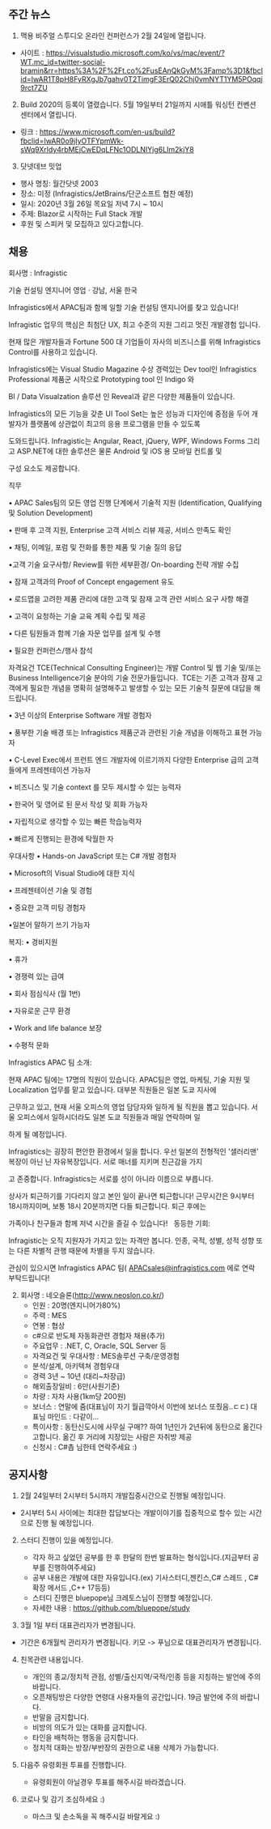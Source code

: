 ## 주간 뉴스 

1. 맥용 비주얼 스투디오 온라인 컨퍼런스가 2월 24일에 열립니다.
 - 사이트 : https://visualstudio.microsoft.com/ko/vs/mac/event/?WT.mc_id=twitter-social-bramin&rr=https%3A%2F%2Ft.co%2FusEAnQkGyM%3Famp%3D1&fbclid=IwAR1T8pH8FyRXgJb7gahv0T2TimgF3ErQ02Chj0vmNYT1YM5POqqj9rct7ZU

2. Build 2020의 등록이 열렸습니다. 5월 19일부터 21일까지 시애틀 워싱턴 컨벤션 센터에서 열립니다.
 - 링크 : https://www.microsoft.com/en-us/build?fbclid=IwAR0o9jIyOTFYpmWk-sWq9Xrldy4rbMEjCwEDqLFNc1ODLNIYjg6LIm2kjY8

3. 닷넷데브 밋업
  - 행사 명칭: 월간닷넷 2003
  - 장소: 미정 (Infragistics/JetBrains/단군소프트 협찬 예정)
  - 일시: 2020년 3월 26일 목요일 저녁 7시 ~ 10시
  - 주제: Blazor로 시작하는 Full Stack 개발 
  - 후원 및 스피커 및  모집하고 있다고합니다. 

 

## 채용
회사명 : Infragistic

기술 컨설팅 엔지니어 영업 · 강남, 서울 한국

Infragistics에서  APAC팀과 함께 일할 기술 컨설팅 엔지니어를 찾고 있습니다!

Infragistic 업무의 핵심은 최첨단 UX, 최고 수준의 지원 그리고 멋진 개발경험 입니다. 

현재 많은 개발자들과  Fortune 500 대 기업들이 자사의 비즈니스를 위해 Infragistics Control를 사용하고 있습니다.

Infragistics에는 Visual Studio Magazine 수상 경력있는  Dev tool인 Infragistics Professional 제품군 시작으로 Prototyping tool 인  Indigo 와 

BI / Data Visualzation 솔루션 인 Reveal과 같은 다양한 제품들이 있습니다.

Infragistics의 모든 기능을 갖춘 UI Tool Set는 높은 성능과  디자인에 중점을 두어 개발자가 플랫폼에 상관없이 최고의 응용 프로그램을 만들 수 있도록 

도와드립니다. Infragistic는 Angular, React, jQuery, WPF, Windows Forms 그리고 ASP.NET에 대한 솔루션은 물론 Android 및 iOS 용 모바일 컨트롤 및 

구성 요소도 제공합니다. 

직무 

• APAC Sales팀의 모든 영업 진행 단계에서 기술적 지원 (Identification, Qualifying 및 Solution Development)

• 판매 후 고객 지원, Enterprise 고객 서비스 리뷰 제공, 서비스 만족도 확인

• 채팅, 이메일, 포럼 및 전화를 통한 제품 및 기술 질의 응답

•고객 기술 요구사항/ Review를 위한 세부환경/ On-boarding 전략 개발 수집

• 잠재 고객과의 Proof of Concept engagement 유도

• 로드맵을 고려한 제품 관리에 대한 고객 및 잠재 고객 관련 서비스 요구 사항 해결

• 고객이 요청하는 기술 교육 계획 수립 및 제공

• 다른 팀원들과 함께 기술 자문 업무를 설계 및 수행

•  필요한 컨퍼런스/행사 참석  

자격요건
TCE(Technical Consulting Engineer)는 개발 Control 및 웹 기술 및/또는 Business Intelligence기술 분야의 기술 전문가들입니다.  TCE는 기존 고객과 
잠재 고객에게 필요한 개념을 명확히 설명해주고 발생할 수 있는 모든 기술적 질문에 대답을 해드립니다.

• 3년 이상의 Enterprise Software 개발 경험자

• 풍부한 기술 배경 또는 Infragistics 제품군과 관련된 기술 개념을 이해하고 표현 가능자

• C-Level Exec에서 프런트 엔드 개발자에 이르기까지 다양한 Enterprise 급의 고객들에게 프레젠테이션 가능자

• 비즈니스 및 기술 context 를 모두 제시할 수 있는 능력자

• 한국어 및 영어로 된 문서 작성 및 회화 가능자

• 자립적으로 생각할 수 있는 빠른 학습능력자

• 빠르게 진행되는 환경에 탁월한 자


우대사항
• Hands-on JavaScript 또는 C# 개발 경험자

• Microsoft의 Visual Studio에 대한 지식

• 프레젠테이션 기술 및 경험

• 중요한 고객 미팅  경험자

•일본어 말하기 쓰기 가능자


복지:
• 경비지원

• 휴가

• 경쟁력 있는 급여

• 회사 점심식사 (월 1번)

• 자유로운 근무 환경

• Work and life balance 보장

• 수평적 문화


Infragistics APAC 팀 소개:

현재 APAC 팀에는 17명의 직원이 있습니다. APAC팀은 영업, 마케팅, 기술 지원 및 Localization 업무를 맡고 있습니다. 대부분 직원들은 일본 도쿄 지사에 

근무하고 있고, 현재 서울 오피스의  영업 담당자와 일하게 될 직원을 뽑고 있습니다. 서울 오피스에서 일하시더라도 일본 도쿄 직원들과  매일 연락하며 일

하게 될 예정입니다.

Infragistics는 굉장히 편안한 환경에서 일을 합니다. 우선 일본의 전형적인 '샐러리맨' 복장이 아닌 닌 자유복장입니다. 서로 매너를 지키며 친근감을 가지

고 존중합니다. Infragistics는 서로를 성이 아니라 이름으로 부릅니다.

상사가 퇴근하기를 기다리지 않고 본인 일이 끝나면  퇴근합니다!  근무시간은 9시부터 18시까지이며,  보통 18시 20분까지면 다들 퇴근합니다. 퇴근 후에는 

가족이나 친구들과 함께 저녁 시간을 즐길 수 있습니다!
 
동등한 기회:

Infragistic는 오직 지원자가 가지고 있는 자격만 봅니다. 인종, 국적, 성별, 성적 성향 또는 다른 차별적 관행 때문에 차별을 두지 않습니다.

관심이 있으시면 Infragistics APAC 팀( APACsales@infragistics.com 에로 연락 부탁드립니다!

2. 회사명 : 네오슬론(http://www.neoslon.co.kr/)
    - 인원 : 20명(엔지니어가80%)
    - 주력 : MES
    - 연봉 : 협상
    - c#으로 반도체 자동화관련 경험자 채용(추가)
    - 주요업무 : .NET, C, Oracle, SQL Server 등
    - 자격요건 및 우대사항 : MES솔루션 구축/운영경험
    - 분석/설계, 아키텍쳐 경험우대
    - 경력 3년 ~ 10년 (대리~차장급)
    - 해외출장일비 : 6만(사원기준)
    - 차량 : 자차 사용(1km당 200원)
    - 보너스 : 연말에 줌(대표님이 자기 월급깍아서 이번에 보너스 또줬음..ㄷㄷ) 대표님 마인드 : 다같이...
    - 특이사항 : 동탄신도시에 사무실 구매?? 하여 1년인가 2년뒤에 동탄으로 옮긴다고합니다. 옮긴 후 거리에 지장있는 사람은 자취방 제공
    - 신청시 : C#촙 님한테 연락주세요 :)

## 공지사항
1. 2월 24일부터 2시부터 5시까지 개발집중시간으로 진행될 예정입니다.
  - 2시부터 5시 사이에는 최대한 잡답보다는 개발이야기를 집중적으로 할수 있는 시간으로 진행 될 예정입니다.

2. 스터디 진행이 있을 예정입니다. 
   - 각자 하고 싶었던 공부를 한 후 한달의 한번 발표하는 형식입니다.(지금부터 공부를 진행하여주세요)
   - 공부 내용은 개발에 대한 자유입니다.(ex) 기사스터디,젠킨스,C# 스레드 , C# 확장 메서드 ,C++ 17등등)
   - 스터디 진행은 bluepope님 크레토스님이 진행할 예정입니다.
   - 자세한 내용 : https://github.com/bluepope/study

3. 3월 1일 부터 대표관리자가 변경됩니다.
  - 기간은 6개월씩 관리자가 변경됩니다. 키모 -> 푸님으로 대표관리자가 변경됩니다.
 
4. 친목관련 내용입니다.
   - 개인의 종교/정치적 관점, 성별/출신지역/국적/인종 등을 지칭하는 발언에 주의 바랍니다.
   - 오픈채팅방은 다양한 연령대 사용자들의 공간입니다. 19금 발언에 주의 바랍니다.
   - 반말을 금지합니다.
   - 비방의 의도가 있는 대화를 금지합니다.
   - 타인을 배척하는 행동을 금지합니다.
   - 정치적 대화는 방장/부반장의 권한으로 내용 삭제가 가능합니다.
   
5. 다음주 유령회원 투표를 진행합니다. 
   - 유령회원이 아닐경우 투표를 해주시길 바라겠습니다.
6. 코로나 및 감기 조심하세요 :)
   - 마스크 및 손소독을 꼭 해주시길 바랄게요 :)
   
